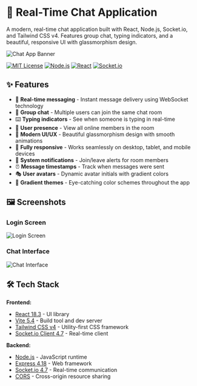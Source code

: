 # 💬 Real-Time Chat Application

A modern, real-time chat application built with React, Node.js, Socket.io, and Tailwind CSS v4. Features group chat, typing indicators, and a beautiful, responsive UI with glassmorphism design.

![Chat App Banner](https://via.placeholder.com/1200x400/667eea/ffffff?text=Real-Time+Chat+App)

[![MIT License](https://img.shields.io/badge/License-MIT-green.svg)](https://choosealicense.com/licenses/mit/)
[![Node.js](https://img.shields.io/badge/Node.js-18.x-green.svg)](https://nodejs.org/)
[![React](https://img.shields.io/badge/React-18.3-blue.svg)](https://reactjs.org/)
[![Socket.io](https://img.shields.io/badge/Socket.io-4.7-purple.svg)](https://socket.io/)

## ✨ Features

- 🚀 **Real-time messaging** - Instant message delivery using WebSocket technology
- 👥 **Group chat** - Multiple users can join the same chat room
- ⌨️ **Typing indicators** - See when someone is typing in real-time
- 👤 **User presence** - View all online members in the room
- 🎨 **Modern UI/UX** - Beautiful glassmorphism design with smooth animations
- 📱 **Fully responsive** - Works seamlessly on desktop, tablet, and mobile devices
- 🔔 **System notifications** - Join/leave alerts for room members
- ⏰ **Message timestamps** - Track when messages were sent
- 🎭 **User avatars** - Dynamic avatar initials with gradient colors
- 🌈 **Gradient themes** - Eye-catching color schemes throughout the app

## 🖼️ Screenshots

### Login Screen
![Login Screen](<img width="1365" height="695" alt="image" src="https://github.com/user-attachments/assets/b67f4d6a-d037-49a3-9bc8-a445a762d6c2" />
)

### Chat Interface
![Chat Interface](<img width="1366" height="630" alt="image" src="https://github.com/user-attachments/assets/51fb7f04-2bc7-4648-8ee9-169259a07588" />
)


## 🛠️ Tech Stack

**Frontend:**
- [React 18.3](https://reactjs.org/) - UI library
- [Vite 5.4](https://vitejs.dev/) - Build tool and dev server
- [Tailwind CSS v4](https://tailwindcss.com/) - Utility-first CSS framework
- [Socket.io Client 4.7](https://socket.io/) - Real-time client

**Backend:**
- [Node.js](https://nodejs.org/) - JavaScript runtime
- [Express 4.18](https://expressjs.com/) - Web framework
- [Socket.io 4.7](https://socket.io/) - Real-time communication
- [CORS](https://www.npmjs.com/package/cors) - Cross-origin resource sharing
